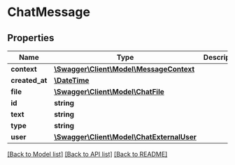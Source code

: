 # ChatMessage

## Properties
Name | Type | Description | Notes
------------ | ------------- | ------------- | -------------
**context** | [**\Swagger\Client\Model\MessageContext**](MessageContext.md) |  | [optional] 
**created_at** | [**\DateTime**](\DateTime.md) |  | [optional] 
**file** | [**\Swagger\Client\Model\ChatFile**](ChatFile.md) |  | [optional] 
**id** | **string** |  | [optional] 
**text** | **string** |  | [optional] 
**type** | **string** |  | [optional] 
**user** | [**\Swagger\Client\Model\ChatExternalUser**](ChatExternalUser.md) |  | [optional] 

[[Back to Model list]](../README.md#documentation-for-models) [[Back to API list]](../README.md#documentation-for-api-endpoints) [[Back to README]](../README.md)


